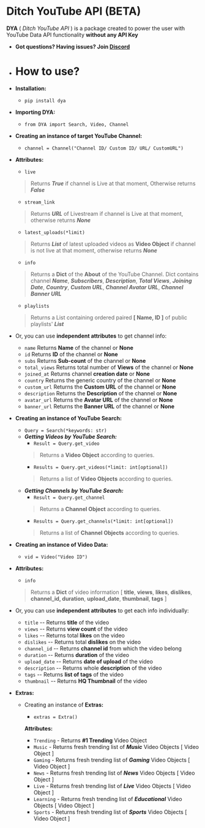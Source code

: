 # Ditch YouTube API (BETA)           
 **DYA** ( *Ditch YouTube API* ) is a package created to power the user with YouTube Data API functionality **without any API Key**

 - **Got questions? Having issues? Join [Discord](https://discord.gg/YAFGAaMrTC)**
 
 - # How to use?     
 - **Installation:** 
   - `pip install dya`            
 - **Importing DYA:** 
   - `from DYA import Search, Video, Channel`            
            
 - **Creating an instance of target YouTube Channel:** 
   - `channel = Channel("Channel ID/ Custom ID/ URL/ CustomURL") `       
 - **Attributes:**   
   - `live`  
    > Returns ***True*** if channel is Live at that moment, Otherwise returns ***False***            
   - `stream_link`   
    > Returns ***URL*** of Livestream if channel is Live at that moment, otherwise returns ***None***            
   - `latest_uploads(*limit)`   
    > Returns ***List*** of latest uploaded videos as **Video Object** if channel is not live at that moment, otherwise returns ***None***    
   - `info`
    > Returns a **Dict** of the **About** of the YouTube Channel. Dict contains channel ***Name***, ***Subscribers***, ***Description***, ***Total Views***, ***Joining Date***, ***Country***, ***Custom URL***, ***Channel Avatar URL***,  ***Channel Banner URL***
   - `playlists`   
    > Returns a List containing ordered paired **[ Name, ID ]** of public playlists' ***List***      
 - Or, you can use **independent attributes** to get channel info:
     - `name` Returns **Name** of the channel or **None**
     - `id` Returns **ID** of the channel or **None**
     - `subs` Returns **Sub-count** of the channel or **None**    
     - `total_views` Returns total number of **Views** of the channel or **None**       
     - `joined_at` Returns channel **creation date** or **None**   
     - `country` Returns the generic country of the channel or **None**  
     - `custom_url` Returns the **Custom URL** of the channel or **None**   
     - `description` Returns the **Description** of the channel or **None**   
     - `avatar_url` Returns the **Avatar URL** of the channel or **None**   
     - `banner_url` Returns the **Banner URL** of the channel or **None**  
 - **Creating an instance of YouTube Search:**      
     - `Query = Search(*keywords: str)`
     - ***Getting Videos by YouTube Search:***   
         - `Result = Query.get_video`      
         > Returns a **Video Object** according to queries.  
         - `Results = Query.get_videos(*limit: int[optional])`      
         > Returns a list of **Video Objects** according to queries.
     - ***Getting Channels by YouTube Search:***      
         - `Result = Query.get_channel`      
         > Returns a **Channel Object** according to queries.  
         - `Results = Query.get_channels(*limit: int[optional])`      
         > Returns a list of **Channel Objects** according to queries.
 - **Creating an instance of Video Data:**
   - `vid = Video("Video ID")`
 - **Attributes:** 
     - `info` 
     > Returns a **Dict** of video information [ **title**, **views**, **likes**, **dislikes**, **channel_id, duration**, **upload_date**, **thumbnail**, **tags** ]  
  
 - Or, you can use **independent attributes** to get each info individually:      
     - `title` -- Returns **title** of the video      
     - `views` -- Returns **view count** of the video      
     - `likes` -- Returns total **likes** on the video      
     - `dislikes` -- Returns total **dislikes** on the video      
     - `channel_id` -- Returns **channel id** from which the video belong      
     - `duration` -- Returns **duration** of the video      
     - `upload_date` -- Returns **date of upload** of the video      
     - `description` -- Returns whole **description** of the video      
     - `tags` -- Returns **list of tags** of the video      
     - `thumbnail` -- Returns **HQ Thumbnail** of the video

 - **Extras:**
     - Creating an instance of **Extras:**
         - `extras = Extra()`
		
         **Attributes:**
       - `Trending` - Returns **#1 Trending** Video Object
       - `Music` - Returns fresh trending list of ***Music*** Video Objects [ Video Object ]
       - `Gaming` - Returns fresh trending list of ***Gaming*** Video Objects [ Video Object ]
       - `News` - Returns fresh trending list of ***News*** Video Objects [ Video Object ]
       - `Live` - Returns fresh trending list of ***Live*** Video Objects [ Video Object ]
       - `Learning` - Returns fresh trending list of ***Educational*** Video Objects [ Video Object ]
       - `Sports` - Returns fresh trending list of ***Sports*** Video Objects [ Video Object ]
